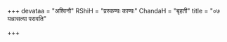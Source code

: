 +++
devataa = "अश्विनौ"
RShiH = "प्रस्कण्वः काण्वः"
ChandaH = "बृहती"
title = "०७ यन्नासत्या परावति"

+++
